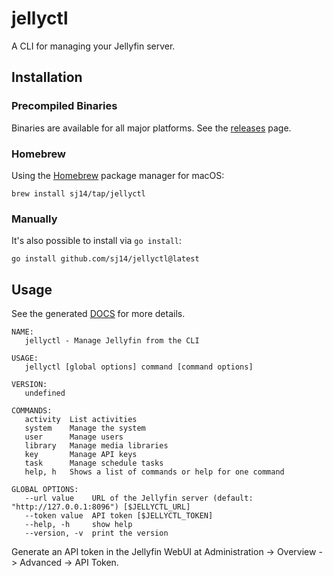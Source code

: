 # jellyctl

A CLI for managing your Jellyfin server.

## Installation

### Precompiled Binaries

Binaries are available for all major platforms. See the [releases](https://github.com/sj14/jellyctl/releases) page.

### Homebrew

Using the [Homebrew](https://brew.sh/) package manager for macOS:

``` text
brew install sj14/tap/jellyctl
```

### Manually

It's also possible to install via `go install`:

```console
go install github.com/sj14/jellyctl@latest
```

## Usage

See the generated [DOCS](/DOCS.md) for more details.

```
NAME:
   jellyctl - Manage Jellyfin from the CLI

USAGE:
   jellyctl [global options] command [command options] 

VERSION:
   undefined

COMMANDS:
   activity  List activities
   system    Manage the system
   user      Manage users
   library   Manage media libraries
   key       Manage API keys
   task      Manage schedule tasks
   help, h   Shows a list of commands or help for one command

GLOBAL OPTIONS:
   --url value    URL of the Jellyfin server (default: "http://127.0.0.1:8096") [$JELLYCTL_URL]
   --token value  API token [$JELLYCTL_TOKEN]
   --help, -h     show help
   --version, -v  print the version
```

Generate an API token in the Jellyfin WebUI at Administration -> Overview -> Advanced -> API Token.

